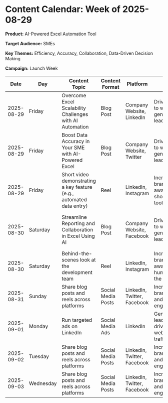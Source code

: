 # Content Calendar: Week of 2025-08-29

**Product:** AI-Powered Excel Automation Tool

**Target Audience:** SMEs

**Key Themes:** Efficiency, Accuracy, Collaboration, Data-Driven Decision Making

**Campaign:** Launch Week

| **Date** | **Day** | **Content Topic** | **Content Format** | **Platform** | **Goal** | **Notes** |
|---|---|---|---|---|---|---|
| 2025-08-29 | Friday | Overcome Excel Scalability Challenges with AI Automation | Blog Post | Company Website, LinkedIn | Drive traffic to website, generate leads | Keyword optimization: scalability, AI, Excel, automation | 
| 2025-08-29 | Friday |  Boost Data Accuracy in Your SME with AI-Powered Excel | Blog Post | Company Website, Twitter | Drive traffic to website, generate leads | Keyword optimization: data accuracy, AI, Excel, automation | 
| 2025-08-29 | Friday | Short video demonstrating a key feature (e.g., automated data entry) | Reel | LinkedIn, Instagram | Increase brand awareness, showcase tool features |  High-quality video, clear call to action | 
| 2025-08-30 | Saturday | Streamline Reporting and Collaboration in Excel Using AI | Blog Post | Company Website, Facebook | Drive traffic to website, generate leads | Keyword optimization: reporting, collaboration, AI, Excel, automation | 
| 2025-08-30 | Saturday | Behind-the-scenes look at the development team | Reel | LinkedIn, Instagram | Increase brand awareness, humanize the brand | Authentic and engaging content | 
| 2025-08-31 | Sunday | Share blog posts and reels across platforms | Social Media Posts | LinkedIn, Twitter, Facebook | Increase brand reach and engagement | Use relevant hashtags, engage with comments | 
| 2025-09-01 | Monday |  Run targeted ads on LinkedIn | Social Media Ads | LinkedIn | Generate leads and drive website traffic | Target specific job titles and industries | 
| 2025-09-02 | Tuesday | Share blog posts and reels across platforms | Social Media Posts | LinkedIn, Twitter, Facebook | Increase brand reach and engagement | Use relevant hashtags, engage with comments | 
| 2025-09-03 | Wednesday | Share blog posts and reels across platforms | Social Media Posts | LinkedIn, Twitter, Facebook | Increase brand reach and engagement | Use relevant hashtags, engage with comments | 
